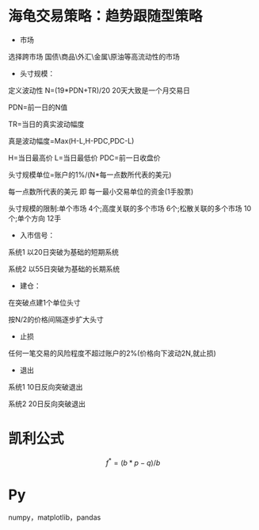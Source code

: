 # 海龟交易策略：趋势跟随型策略

- 市场

选择跨市场 国债\商品\外汇\金属\原油等高流动性的市场

- 头寸规模：

定义波动性 N=(19*PDN+TR)/20   20天大致是一个月交易日

PDN=前一日的N值

TR=当日的真实波动幅度

真是波动幅度=Max(H-L,H-PDC,PDC-L)

H=当日最高价 L=当日最低价 PDC=前一日收盘价

头寸规模单位=账户的1%/(N*每一点数所代表的美元)

每一点数所代表的美元 即 每一最小交易单位的资金(1手股票)

头寸规模的限制:单个市场 4个;高度关联的多个市场 6个;松散关联的多个市场 10个;单个方向 12手

- 入市信号：

系统1 以20日突破为基础的短期系统

系统2 以55日突破为基础的长期系统

- 建仓：

在突破点建1个单位头寸

按N/2的价格间隔逐步扩大头寸

- 止损

任何一笔交易的风险程度不超过账户的2%(价格向下波动2N,就止损)

 - 退出

系统1 10日反向突破退出

系统2 20日反向突破退出

# 凯利公式

$$
f^*=(b*p-q)/b
$$

# Py

numpy，matplotlib，pandas